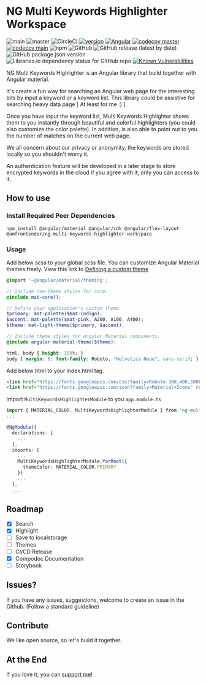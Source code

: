 # NG Multi Keywords Highlighter Workspace

![main](https://img.shields.io/travis/dylannnn/ng-multi-keywords-highlighter-workspace/main?label=main&logo=github) ![master](https://img.shields.io/travis/dylannnn/ng-multi-keywords-highlighter-workspace/master?label=master&logo=github) ![CircleCI](https://img.shields.io/circleci/build/github/dylannnn/ng-multi-keywords-highlighter-workspace?logo=circleci)
[![version](https://img.shields.io/badge/version-0.0.3-green.svg?style=flat)](https://www.npmjs.com/package/@amfrontender/ng-multi-keywords-highlighter-workspace) [![Angular](https://img.shields.io/badge/11.2.1-dd0031.svg?style=flat&logo=angular)](https://angular.io/) [![codecov master](https://codecov.io/gh/dylannnn/ng-multi-keywords-highlighter-workspace/branch/master/graph/badge.svg?token=NDWCLR55Y7)](https://codecov.io/gh/dylannnn/multi-keywords-highlighter-workspace) [![codecov main](https://codecov.io/gh/dylannnn/ng-multi-keywords-highlighter-workspace/branch/main/graph/badge.svg?token=NDWCLR55Y7)](https://codecov.io/gh/dylannnn/ng-multi-keywords-highlighter-workspace) ![npm](https://img.shields.io/npm/dm/@amfrontender/ng-multi-keywords-highlighter-workspace?logo=npm) ![GitHub](https://img.shields.io/github/license/dylannnn/ng-multi-keywords-highlighter-workspace) ![GitHub release (latest by date)](https://img.shields.io/github/v/release/dylannnn/ng-multi-keywords-highlighter-workspace) ![GitHub package.json version](https://img.shields.io/github/package-json/v/dylannnn/ng-multi-keywords-highlighter-workspace) ![Libraries.io dependency status for GitHub repo](https://img.shields.io/librariesio/github/dylannnn/ng-multi-keywords-highlighter-workspace) [![Known Vulnerabilities](https://snyk.io/test/github/dylannnn/ng-multi-keywords-highlighter-workspace/badge.svg?targetFile=projects/ng-multi-keywords-highlighter/package.json)](https://snyk.io/test/github/dylannnn/ng-multi-keywords-highlighter-workspace?targetFile=projects/multi-keywords-highlighter/package.json)

NG Multi Keywords Highlighter is an Angular library that build together with Angular material.

It's create a fun way for searching an Angular web page for the interesting bits by input a keyword or a keyword list. This library could be assistive for searching heavy data page [ At least for me :) ].

Once you have input the keyword list, Multi Keywords Highlighter shows them to you instantly through beautiful and colorful highlighters (you could also customize the color palette). In addition, is also able to point out to you the number of matches on the current web page.

We all concern about our privacy or anonymity, the keywords are stored locally so you shouldn't worry it.

An authentication feature will be developed in a later stage to store encrypted keywords in the cloud if you agree with it, only you can access to it.

## How to use


### Install Required Peer Dependencies

`npm install @angular/material @angular/cdk @angular/flex-layout @amfrontender/ng-multi-keywords-highlighter-workspace`

### Usage

Add below scss to your global scss file. You can customize Angular Material themes freely. View this link to [Defining a custom theme](https://material.angular.io/guide/theming#defining-a-custom-theme)

```scss
@import '~@angular/material/theming';

// Include non-theme styles for core.
@include mat-core();

// Define your application's custom theme.
$primary: mat-palette($mat-indigo);
$accent: mat-palette($mat-pink, A200, A100, A400);
$theme: mat-light-theme($primary, $accent);

// Include theme styles for Angular Material components.
@include angular-material-theme($theme);

html, body { height: 100%; }
body { margin: 0; font-family: Roboto, "Helvetica Neue", sans-serif; }

```

Add below html to your index.html <head> tag.

```html
<link href="https://fonts.googleapis.com/css?family=Roboto:300,400,500&display=swap" rel="stylesheet">
<link href="https://fonts.googleapis.com/icon?family=Material+Icons" rel="stylesheet">
```

Import `MultiKeywordsHighlighterModule` to you `app.module.ts`

```typescript
import { MATERIAL_COLOR, MultiKeywordsHighlighterModule } from 'ng-multi-keywords-highlighter';
...

@NgModule({
  declarations: [
    ...
  ],
  imports: [
    ...
    MultiKeywordsHighlighterModule.forRoot({
      themeColor: MATERIAL_COLOR.PRIMARY
    })
    ...
  ],
  ...
```

## Roadmap

- [x] Search
- [x] Highlight
- [ ] Save to localstorage
- [ ] Themes
- [ ] CI/CD Release
- [x] Compodoc Documentation
- [ ] Storybook

## Issues?

If you have any issues, suggestions, welcome to create an issue in the Github. (Follow a standard guideline)

## Contribute

We like open source, so let's build it together.

## At the End
If you love it, you can [support me](https://www.buymeacoffee.com/yunfeili)!
